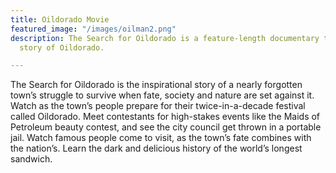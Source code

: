 ```yaml
---
title: Oildorado Movie
featured_image: "/images/oilman2.png"
description: The Search for Oildorado is a feature-length documentary that tells the
  story of Oildorado.

---
```


The Search for Oildorado is the inspirational story of a nearly forgotten town’s struggle to survive when fate, society and nature are set against it. Watch as the town’s people prepare for their twice-in-a-decade festival called Oildorado. Meet contestants for high-stakes events like the Maids of Petroleum beauty contest, and see the city council get thrown in a portable jail. Watch famous people come to visit, as the town’s fate combines with the nation’s. Learn the dark and delicious history of the world’s longest sandwich.